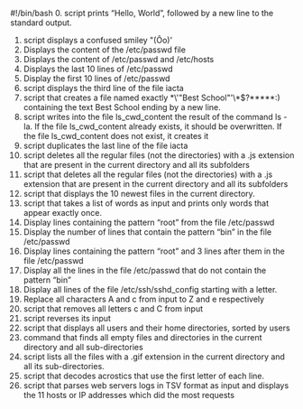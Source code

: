 #!/bin/bash
0. script prints “Hello, World”, followed by a new line to the standard output.
1. script displays a confused smiley "(Ôo)'
2. Displays the content of the /etc/passwd file
3. Displays the content of /etc/passwd and /etc/hosts
4. Displays the last 10 lines of /etc/passwd
5. Display the first 10 lines of /etc/passwd
6. script displays the third line of the file iacta
7. script that creates a file named exactly \*\\'"Best School"\'\\*$\?\*\*\*\*\*:) containing the text Best School ending by a new line.
8. script writes into the file ls_cwd_content the result of the command ls -la. If the file ls_cwd_content already exists, it should be overwritten. If the file ls_cwd_content does not exist, it creates it
9. script duplicates the last line of the file iacta
10. script deletes all the regular files (not the directories) with a .js extension that are present in the current directory and all its subfolders
11. script that deletes all the regular files (not the directories) with a .js extension that are present in the current directory and all its subfolders
12. script that displays the 10 newest files in the current directory.
13. script that takes a list of words as input and prints only words that appear exactly once.
14. Display lines containing the pattern “root” from the file /etc/passwd
15. Display the number of lines that contain the pattern “bin” in the file /etc/passwd
16. Display lines containing the pattern “root” and 3 lines after them in the file /etc/passwd
17. Display all the lines in the file /etc/passwd that do not contain the pattern “bin”
18. Display all lines of the file /etc/ssh/sshd_config starting with a letter.
19. Replace all characters A and c from input to Z and e respectively
20. script that removes all letters c and C from input
21. script reverses its input
22. script that displays all users and their home directories, sorted by users
23. command that finds all empty files and directories in the current directory and all sub-directories
24. script lists all the files with a .gif extension in the current directory and all its sub-directories.
25. script that decodes acrostics that use the first letter of each line.
26. script that parses web servers logs in TSV format as input and displays the 11 hosts or IP addresses which did the most requests
